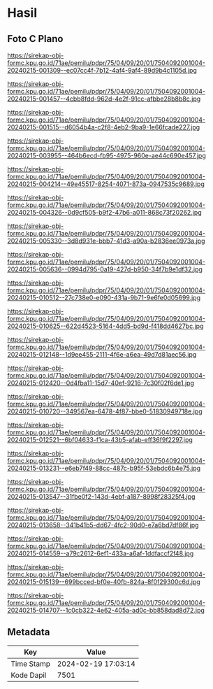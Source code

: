 # Hasil

## Foto C Plano

https://sirekap-obj-formc.kpu.go.id/71ae/pemilu/pdpr/75/04/09/20/01/7504092001004-20240215-001309--ec07cc4f-7b12-4af4-9af4-89d9b4c1105d.jpg

https://sirekap-obj-formc.kpu.go.id/71ae/pemilu/pdpr/75/04/09/20/01/7504092001004-20240215-001457--4cbb8fdd-962d-4e2f-91cc-afbbe28b8b8c.jpg

https://sirekap-obj-formc.kpu.go.id/71ae/pemilu/pdpr/75/04/09/20/01/7504092001004-20240215-001515--d6054b4a-c2f8-4eb2-9ba9-1e66fcade227.jpg

https://sirekap-obj-formc.kpu.go.id/71ae/pemilu/pdpr/75/04/09/20/01/7504092001004-20240215-003955--464b6ecd-fb95-4975-960e-ae44c690e457.jpg

https://sirekap-obj-formc.kpu.go.id/71ae/pemilu/pdpr/75/04/09/20/01/7504092001004-20240215-004214--49e45517-8254-4071-873a-0947535c9689.jpg

https://sirekap-obj-formc.kpu.go.id/71ae/pemilu/pdpr/75/04/09/20/01/7504092001004-20240215-004326--0d9cf505-b9f2-47b6-a011-868c73f20262.jpg

https://sirekap-obj-formc.kpu.go.id/71ae/pemilu/pdpr/75/04/09/20/01/7504092001004-20240215-005330--3d8d931e-bbb7-41d3-a90a-b2836ee0973a.jpg

https://sirekap-obj-formc.kpu.go.id/71ae/pemilu/pdpr/75/04/09/20/01/7504092001004-20240215-005636--0994d795-0a19-427d-b950-34f7b9e1df32.jpg

https://sirekap-obj-formc.kpu.go.id/71ae/pemilu/pdpr/75/04/09/20/01/7504092001004-20240215-010512--27c738e0-e090-431a-9b71-9e6fe0d05699.jpg

https://sirekap-obj-formc.kpu.go.id/71ae/pemilu/pdpr/75/04/09/20/01/7504092001004-20240215-010625--622d4523-5164-4dd5-bd9d-f418dd4627bc.jpg

https://sirekap-obj-formc.kpu.go.id/71ae/pemilu/pdpr/75/04/09/20/01/7504092001004-20240215-012148--1d9ee455-2111-4f6e-a6ea-49d7d81aec56.jpg

https://sirekap-obj-formc.kpu.go.id/71ae/pemilu/pdpr/75/04/09/20/01/7504092001004-20240215-012420--0d4fba11-15d7-40ef-9216-7c30f02f6de1.jpg

https://sirekap-obj-formc.kpu.go.id/71ae/pemilu/pdpr/75/04/09/20/01/7504092001004-20240215-010720--349567ea-6478-4f87-bbe0-51830949718e.jpg

https://sirekap-obj-formc.kpu.go.id/71ae/pemilu/pdpr/75/04/09/20/01/7504092001004-20240215-012521--6bf04633-f1ca-43b5-afab-eff36f9f2297.jpg

https://sirekap-obj-formc.kpu.go.id/71ae/pemilu/pdpr/75/04/09/20/01/7504092001004-20240215-013231--e6eb7f49-88cc-487c-b95f-53ebdc6b4e75.jpg

https://sirekap-obj-formc.kpu.go.id/71ae/pemilu/pdpr/75/04/09/20/01/7504092001004-20240215-013547--31fbe0f2-143d-4ebf-a187-8998f28325f4.jpg

https://sirekap-obj-formc.kpu.go.id/71ae/pemilu/pdpr/75/04/09/20/01/7504092001004-20240215-013658--341b41b5-dd67-4fc2-90d0-e7a6bd7df86f.jpg

https://sirekap-obj-formc.kpu.go.id/71ae/pemilu/pdpr/75/04/09/20/01/7504092001004-20240215-014559--a79c2612-6ef1-433a-a6af-1ddfaccf2f48.jpg

https://sirekap-obj-formc.kpu.go.id/71ae/pemilu/pdpr/75/04/09/20/01/7504092001004-20240215-015139--699bcced-bf0e-40fb-824a-8f0f29300c6d.jpg

https://sirekap-obj-formc.kpu.go.id/71ae/pemilu/pdpr/75/04/09/20/01/7504092001004-20240215-014707--1c0cb322-4e62-405a-ad0c-bb858dad8d72.jpg


## Metadata

| Key        | Value               |
| ---------- | ------------------- |
| Time Stamp | 2024-02-19 17:03:14 |
| Kode Dapil | 7501                |



